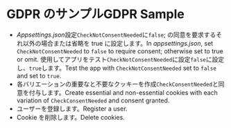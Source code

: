 # <a name="gdpr-sample"></a><span data-ttu-id="eb003-101">GDPR のサンプル</span><span class="sxs-lookup"><span data-stu-id="eb003-101">GDPR Sample</span></span>

* <span data-ttu-id="eb003-102">*Appsettings.json*設定`CheckNotConsentNeeded`に`false`; の同意を要求するそれ以外の場合または省略を true に設定します。</span><span class="sxs-lookup"><span data-stu-id="eb003-102">In *appsettings.json*, set `CheckNotConsentNeeded` to `false` to require consent; otherwise set to true or omit.</span></span> <span data-ttu-id="eb003-103">使用してアプリをテスト`CheckNotConsentNeeded`に設定`false`に設定し、`true`します。</span><span class="sxs-lookup"><span data-stu-id="eb003-103">Test the app with `CheckNotConsentNeeded` set to `false` and set to `true`.</span></span>
* <span data-ttu-id="eb003-104">各バリエーションの重要なと不要なクッキーを作成`CheckConsentNeeded`と同意を付与します。</span><span class="sxs-lookup"><span data-stu-id="eb003-104">Create essential and non-essential cookies with each variation of `CheckConsentNeeded` and consent granted.</span></span>
* <span data-ttu-id="eb003-105">ユーザーを登録します。</span><span class="sxs-lookup"><span data-stu-id="eb003-105">Register a user.</span></span>
* <span data-ttu-id="eb003-106">Cookie を削除します。</span><span class="sxs-lookup"><span data-stu-id="eb003-106">Delete cookies.</span></span>
